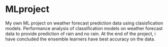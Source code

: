 # MLproject
My own ML project on weather forecast prediction data using clasisfication models. 
 Performance analysis of classification models on weather forecast data to provide prediction of rain and no rain.
 At the end of the project, i have concluded the ensemble learners have best accuracy on the data.
